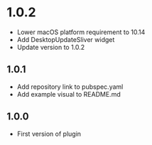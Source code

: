 # 1.0.2

* Lower macOS platform requirement to 10.14
* Add DesktopUpdateSliver widget
* Update version to 1.0.2

## 1.0.1

* Add repository link to pubspec.yaml
* Add example visual to README.md

## 1.0.0

* First version of plugin
